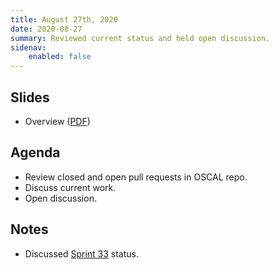 ```yaml
---
title: August 27th, 2020
date: 2020-08-27
summary: Reviewed current status and held open discussion.
sidenav:
    enabled: false
---
```


## Slides

- Overview ([PDF](../slides-2020-08-27.pdf))

## Agenda

- Review closed and open pull requests in OSCAL repo.
- Discuss current work.
- Open discussion.

## Notes

- Discussed [Sprint 33](https://github.com/usnistgov/OSCAL/projects/32) status.
